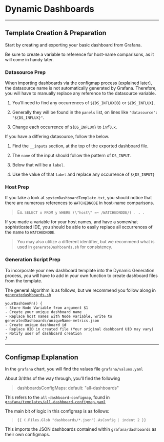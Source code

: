 # Dynamic Dashboards

---

## Template Creation & Preparation

Start by creating and exporting your basic dashboard from Grafana. 

Be sure to create a variable to reference for host-name comparisons, as it will come in handy later.

### Datasource Prep

When importing dashboards via the configmap process (explained later), the datasource name is not automatically generated by Grafana. Therefore, you will have to manually replace any reference to the datasource variable.

   1. You'll need to find any occurrences of `${DS_INFLUXDB}` or `${DS_INFLUX}`.
   
   2. Generally they will be found in the `panels` list, on lines like `"datasource": "${DS_INFLUX}"`.

   3. Change each occurrence of `${DS_INFLUX}` to `influx`.

If you have a differing datasource, follow the below.
   
   1. Find the `__inputs` section, at the top of the exported dashboard file.

   2. The `name` of the input should follow the pattern of `DS_INPUT`.

   3. Below that will be a `label`.

   4. Use the value of that `label` and replace any occurrence of `${DS_INPUT}`

### Host Prep

If you take a look at `systemDashboardTemplate.txt`, you should notice that there are numerous references to `WATCHEDNODE` in host-name comparisons. 

> Ex. `SELECT x FROM y WHERE (\"host\" =~ /WATCHEDNODE/) . . .`

If you made a variable for your host names, and have a somewhat sophisticated IDE, you should be able to easily replace all occurrences of the name to `WATCHEDNODE`.

> You may also utilize a different identifier, but we recommend what is used in `generateDashboards.sh` for consistency.

### Generation Script Prep

To incorporate your new dashboard template into the Dynamic Generation process, you will have to add in your own function to create dashboard files from the template.

The general algorithm is as follows, but we recommend you follow along in [`generatedashboards.sh`](https://github.com/Eliforbes42/cronus-monitoring/blob/master/scripts/generateDashboards.sh)

    yourDashGenFn() {
    - Store Node Variable from argument $1
    - Create your unique dashboard name
    - Replace host names with Node variable, write to generatedDashboards/uniqueName-metrics.json
    - Create unique dashboard id
    - Replace UID in created file (Your original dashboard UID may vary)
    - Notify user of dashboard creation
    }

---

## Configmap Explanation

In the `grafana` chart, you will find the values file `grafana/values.yaml`

About 3/4ths of the way through, you'll find the following

> dashboardsConfigMaps: 
    default: "all-dashboards"

This refers to the `all-dashboard-configmap`, found in [`grafana/templates/all-dashboard-configmap.yaml`](https://github.com/Eliforbes42/cronus-monitoring/blob/master/charts/grafana/templates/all-dashboard-configmap.yaml)

The main bit of logic in this configmap is as follows: 

> `{{ (.Files.Glob "dashboards/*.json").AsConfig | indent 2 }}`

This imports the JSON dashboards contained within `grafana/dashboards` as their own configmaps.